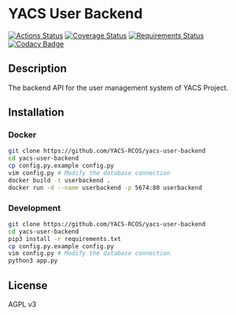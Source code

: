 # YACS User Backend
[![Actions Status](https://github.com/123joshuawu/yacs-user-backend/workflows/Simple%20Pytest/badge.svg?branch=test/simple)](https://github.com/123joshuawu/yacs-user-backend/actions)
[![Coverage Status](https://coveralls.io/repos/github/123joshuawu/yacs-user-backend/badge.svg?branch=test/simple)](https://coveralls.io/github/123joshuawu/yacs-user-backend?branch=test/simple)
[![Requirements Status](https://requires.io/github/123joshuawu/yacs-user-backend/requirements.svg?branch=test%2Fsimple)](https://requires.io/github/123joshuawu/yacs-user-backend/requirements/?branch=test%2Fsimple)
[![Codacy Badge](https://api.codacy.com/project/badge/Grade/261c6aca0498403b83c9cefb60709a4e)](https://www.codacy.com/manual/123joshuawu/yacs-user-backend?utm_source=github.com&amp;utm_medium=referral&amp;utm_content=123joshuawu/yacs-user-backend&amp;utm_campaign=Badge_Grade)

## Description
The backend API for the user management system of YACS Project.

## Installation

### Docker
```bash
git clone https://github.com/YACS-RCOS/yacs-user-backend
cd yacs-user-backend
cp config.py.example config.py
vim config.py # Modify the database connection
docker build -t userbackend .
docker run -d --name userbackend -p 5674:80 userbackend
```

### Development
```bash
git clone https://github.com/YACS-RCOS/yacs-user-backend
cd yacs-user-backend
pip3 install -r requirements.txt
cp config.py.example config.py
vim config.py # Modify the database connection
python3 app.py
```

## License
AGPL v3
